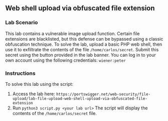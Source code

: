 ## Web shell upload via obfuscated file extension
### Lab Scenario
 This lab contains a vulnerable image upload function. Certain file extensions are blacklisted, but this defense can be bypassed using a classic obfuscation technique.
To solve the lab, upload a basic PHP web shell, then use it to exfiltrate the contents of the file `/home/carlos/secret`. Submit this secret using the button provided in the lab banner.
You can log in to your own account using the following credentials: `wiener:peter`

### Instructions
To solve this lab using the script:
1. Access the lab here: `https://portswigger.net/web-security/file-upload/lab-file-upload-web-shell-upload-via-obfuscated-file-extension`
2. Run `python3 script.py <your lab url>` The script will display the contents of the `/home/carlos/secret` file.